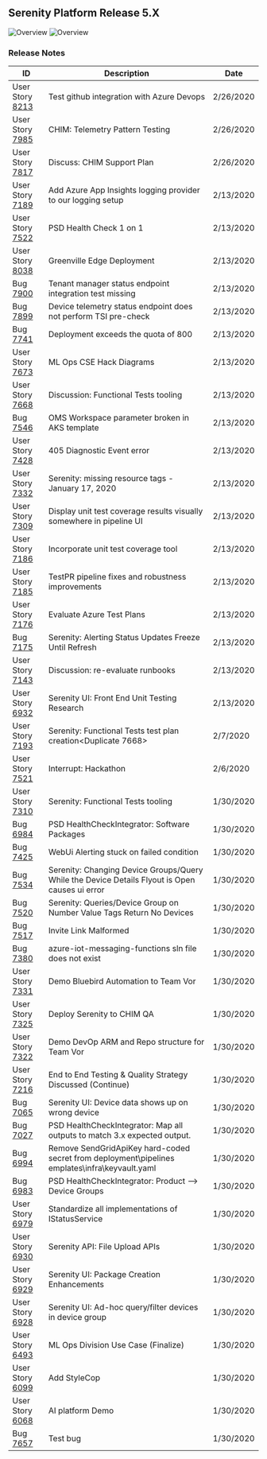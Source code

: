 ## Serenity Platform Release 5.X
![Overview](bluebird-assets/images/platform-overview.png)
![Overview](bluebird-assets/images/IoT-Lifecycle.PNG)
### Release Notes
| ID | Description | Date |
| -- | ----------- | ---- |
| User Story [8213](https://dev.azure.com/3M-Bluebird/web/wi.aspx?pcguid=7fc7fec0-0aff-40d8-b9ca-4a64b547d42b&id=8213) | Test github integration with Azure Devops | 2/26/2020 | 
| User Story [7985](https://dev.azure.com/3M-Bluebird/web/wi.aspx?pcguid=7fc7fec0-0aff-40d8-b9ca-4a64b547d42b&id=7985) | CHIM: Telemetry Pattern Testing | 2/26/2020 | 
| User Story [7817](https://dev.azure.com/3M-Bluebird/web/wi.aspx?pcguid=7fc7fec0-0aff-40d8-b9ca-4a64b547d42b&id=7817) | Discuss: CHIM Support Plan | 2/26/2020 | 
| User Story [7189](https://dev.azure.com/3M-Bluebird/web/wi.aspx?pcguid=7fc7fec0-0aff-40d8-b9ca-4a64b547d42b&id=7189) | Add Azure App Insights logging provider to our logging setup | 2/13/2020 | 
| User Story [7522](https://dev.azure.com/3M-Bluebird/web/wi.aspx?pcguid=7fc7fec0-0aff-40d8-b9ca-4a64b547d42b&id=7522) | PSD Health Check 1 on 1 | 2/13/2020 | 
| User Story [8038](https://dev.azure.com/3M-Bluebird/web/wi.aspx?pcguid=7fc7fec0-0aff-40d8-b9ca-4a64b547d42b&id=8038) | Greenville Edge Deployment | 2/13/2020 | 
| Bug [7900](https://dev.azure.com/3M-Bluebird/web/wi.aspx?pcguid=7fc7fec0-0aff-40d8-b9ca-4a64b547d42b&id=7900) | Tenant manager status endpoint integration test missing | 2/13/2020 | 
| Bug [7899](https://dev.azure.com/3M-Bluebird/web/wi.aspx?pcguid=7fc7fec0-0aff-40d8-b9ca-4a64b547d42b&id=7899) | Device telemetry status endpoint does not perform TSI pre-check | 2/13/2020 | 
| Bug [7741](https://dev.azure.com/3M-Bluebird/web/wi.aspx?pcguid=7fc7fec0-0aff-40d8-b9ca-4a64b547d42b&id=7741) | Deployment exceeds the quota of 800 | 2/13/2020 | 
| User Story [7673](https://dev.azure.com/3M-Bluebird/web/wi.aspx?pcguid=7fc7fec0-0aff-40d8-b9ca-4a64b547d42b&id=7673) | ML Ops CSE Hack Diagrams | 2/13/2020 | 
| User Story [7668](https://dev.azure.com/3M-Bluebird/web/wi.aspx?pcguid=7fc7fec0-0aff-40d8-b9ca-4a64b547d42b&id=7668) | Discussion: Functional Tests tooling | 2/13/2020 | 
| Bug [7546](https://dev.azure.com/3M-Bluebird/web/wi.aspx?pcguid=7fc7fec0-0aff-40d8-b9ca-4a64b547d42b&id=7546) | OMS Workspace parameter broken in AKS template | 2/13/2020 | 
| User Story [7428](https://dev.azure.com/3M-Bluebird/web/wi.aspx?pcguid=7fc7fec0-0aff-40d8-b9ca-4a64b547d42b&id=7428) | 405 Diagnostic Event error | 2/13/2020 | 
| User Story [7332](https://dev.azure.com/3M-Bluebird/web/wi.aspx?pcguid=7fc7fec0-0aff-40d8-b9ca-4a64b547d42b&id=7332) | Serenity: missing resource tags - January 17, 2020 | 2/13/2020 | 
| User Story [7309](https://dev.azure.com/3M-Bluebird/web/wi.aspx?pcguid=7fc7fec0-0aff-40d8-b9ca-4a64b547d42b&id=7309) | Display unit test coverage results visually somewhere in pipeline UI | 2/13/2020 | 
| User Story [7186](https://dev.azure.com/3M-Bluebird/web/wi.aspx?pcguid=7fc7fec0-0aff-40d8-b9ca-4a64b547d42b&id=7186) | Incorporate unit test coverage tool | 2/13/2020 | 
| User Story [7185](https://dev.azure.com/3M-Bluebird/web/wi.aspx?pcguid=7fc7fec0-0aff-40d8-b9ca-4a64b547d42b&id=7185) | TestPR pipeline fixes and robustness improvements | 2/13/2020 | 
| User Story [7176](https://dev.azure.com/3M-Bluebird/web/wi.aspx?pcguid=7fc7fec0-0aff-40d8-b9ca-4a64b547d42b&id=7176) | Evaluate Azure Test Plans | 2/13/2020 | 
| Bug [7175](https://dev.azure.com/3M-Bluebird/web/wi.aspx?pcguid=7fc7fec0-0aff-40d8-b9ca-4a64b547d42b&id=7175) | Serenity: Alerting Status Updates Freeze Until Refresh | 2/13/2020 | 
| User Story [7143](https://dev.azure.com/3M-Bluebird/web/wi.aspx?pcguid=7fc7fec0-0aff-40d8-b9ca-4a64b547d42b&id=7143) | Discussion: re-evaluate runbooks | 2/13/2020 | 
| User Story [6932](https://dev.azure.com/3M-Bluebird/web/wi.aspx?pcguid=7fc7fec0-0aff-40d8-b9ca-4a64b547d42b&id=6932) | Serenity UI: Front End Unit Testing Research | 2/13/2020 | 
| User Story [7193](https://dev.azure.com/3M-Bluebird/web/wi.aspx?pcguid=7fc7fec0-0aff-40d8-b9ca-4a64b547d42b&id=7193) | Serenity: Functional Tests test plan creation<Duplicate 7668> | 2/7/2020 | 
| User Story [7521](https://dev.azure.com/3M-Bluebird/web/wi.aspx?pcguid=7fc7fec0-0aff-40d8-b9ca-4a64b547d42b&id=7521) | Interrupt: Hackathon | 2/6/2020 | 
| User Story [7310](https://dev.azure.com/3M-Bluebird/web/wi.aspx?pcguid=7fc7fec0-0aff-40d8-b9ca-4a64b547d42b&id=7310) | Serenity: Functional Tests tooling | 1/30/2020 | 
| Bug [6984](https://dev.azure.com/3M-Bluebird/web/wi.aspx?pcguid=7fc7fec0-0aff-40d8-b9ca-4a64b547d42b&id=6984) | PSD HealthCheckIntegrator: Software Packages | 1/30/2020 | 
| Bug [7425](https://dev.azure.com/3M-Bluebird/web/wi.aspx?pcguid=7fc7fec0-0aff-40d8-b9ca-4a64b547d42b&id=7425) | WebUi Alerting stuck on failed condition | 1/30/2020 | 
| Bug [7534](https://dev.azure.com/3M-Bluebird/web/wi.aspx?pcguid=7fc7fec0-0aff-40d8-b9ca-4a64b547d42b&id=7534) | Serenity: Changing Device Groups/Query While the Device Details Flyout is Open causes ui error | 1/30/2020 | 
| Bug [7520](https://dev.azure.com/3M-Bluebird/web/wi.aspx?pcguid=7fc7fec0-0aff-40d8-b9ca-4a64b547d42b&id=7520) | Serenity: Queries/Device Group on Number Value Tags Return No Devices | 1/30/2020 | 
| Bug [7517](https://dev.azure.com/3M-Bluebird/web/wi.aspx?pcguid=7fc7fec0-0aff-40d8-b9ca-4a64b547d42b&id=7517) | Invite Link Malformed | 1/30/2020 | 
| Bug [7380](https://dev.azure.com/3M-Bluebird/web/wi.aspx?pcguid=7fc7fec0-0aff-40d8-b9ca-4a64b547d42b&id=7380) | azure-iot-messaging-functions sln file does not exist | 1/30/2020 | 
| User Story [7331](https://dev.azure.com/3M-Bluebird/web/wi.aspx?pcguid=7fc7fec0-0aff-40d8-b9ca-4a64b547d42b&id=7331) | Demo Bluebird Automation to Team Vor | 1/30/2020 | 
| User Story [7325](https://dev.azure.com/3M-Bluebird/web/wi.aspx?pcguid=7fc7fec0-0aff-40d8-b9ca-4a64b547d42b&id=7325) | Deploy Serenity to CHIM QA | 1/30/2020 | 
| User Story [7322](https://dev.azure.com/3M-Bluebird/web/wi.aspx?pcguid=7fc7fec0-0aff-40d8-b9ca-4a64b547d42b&id=7322) | Demo DevOp ARM and Repo structure for Team Vor | 1/30/2020 | 
| User Story [7216](https://dev.azure.com/3M-Bluebird/web/wi.aspx?pcguid=7fc7fec0-0aff-40d8-b9ca-4a64b547d42b&id=7216) | End to End Testing & Quality Strategy Discussed (Continue) | 1/30/2020 | 
| Bug [7065](https://dev.azure.com/3M-Bluebird/web/wi.aspx?pcguid=7fc7fec0-0aff-40d8-b9ca-4a64b547d42b&id=7065) | Serenity UI: Device data shows up on wrong device | 1/30/2020 | 
| Bug [7027](https://dev.azure.com/3M-Bluebird/web/wi.aspx?pcguid=7fc7fec0-0aff-40d8-b9ca-4a64b547d42b&id=7027) | PSD HealthCheckIntegrator: Map all outputs to match 3.x expected output. | 1/30/2020 | 
| Bug [6994](https://dev.azure.com/3M-Bluebird/web/wi.aspx?pcguid=7fc7fec0-0aff-40d8-b9ca-4a64b547d42b&id=6994) | Remove SendGridApiKey hard-coded secret from deployment\pipelines	emplates\infra\keyvault.yaml | 1/30/2020 | 
| Bug [6983](https://dev.azure.com/3M-Bluebird/web/wi.aspx?pcguid=7fc7fec0-0aff-40d8-b9ca-4a64b547d42b&id=6983) | PSD HealthCheckIntegrator: Product --> Device Groups | 1/30/2020 | 
| User Story [6979](https://dev.azure.com/3M-Bluebird/web/wi.aspx?pcguid=7fc7fec0-0aff-40d8-b9ca-4a64b547d42b&id=6979) | Standardize all implementations of IStatusService | 1/30/2020 | 
| User Story [6930](https://dev.azure.com/3M-Bluebird/web/wi.aspx?pcguid=7fc7fec0-0aff-40d8-b9ca-4a64b547d42b&id=6930) | Serenity API: File Upload APIs | 1/30/2020 | 
| User Story [6929](https://dev.azure.com/3M-Bluebird/web/wi.aspx?pcguid=7fc7fec0-0aff-40d8-b9ca-4a64b547d42b&id=6929) | Serenity UI: Package Creation Enhancements | 1/30/2020 | 
| User Story [6928](https://dev.azure.com/3M-Bluebird/web/wi.aspx?pcguid=7fc7fec0-0aff-40d8-b9ca-4a64b547d42b&id=6928) | Serenity UI: Ad-hoc query/filter devices in device group | 1/30/2020 | 
| User Story [6493](https://dev.azure.com/3M-Bluebird/web/wi.aspx?pcguid=7fc7fec0-0aff-40d8-b9ca-4a64b547d42b&id=6493) | ML Ops Division Use Case (Finalize) | 1/30/2020 | 
| User Story [6099](https://dev.azure.com/3M-Bluebird/web/wi.aspx?pcguid=7fc7fec0-0aff-40d8-b9ca-4a64b547d42b&id=6099) | Add StyleCop  | 1/30/2020 | 
| User Story [6068](https://dev.azure.com/3M-Bluebird/web/wi.aspx?pcguid=7fc7fec0-0aff-40d8-b9ca-4a64b547d42b&id=6068) | AI platform Demo | 1/30/2020 | 
| Bug [7657](https://dev.azure.com/3M-Bluebird/web/wi.aspx?pcguid=7fc7fec0-0aff-40d8-b9ca-4a64b547d42b&id=7657) | Test bug | 1/30/2020 | 
